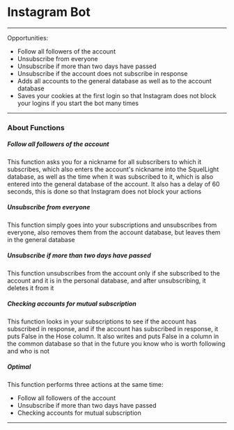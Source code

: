 # Instagram Bot

---

Opportunities:
* Follow all followers of the account
* Unsubscribe from everyone
* Unsubscribe if more than two days have passed
* Unsubscribe if the account does not subscribe in response
* Adds all accounts to the general database as well as to the account database
* Saves your cookies at the first login so that Instagram does not block your logins if you start the bot many times

---

### About Functions

##### Follow all followers of the account

This function asks you for a nickname for all subscribers to which it subscribes, which also enters the account's nickname into the SquelLight database, as well as the time when it was subscribed to it, which is also entered into the general database of the account. It also has a delay of 60 seconds, this is done so that Instagram does not block your actions

##### Unsubscribe from everyone

This function simply goes into your subscriptions and unsubscribes from everyone, also removes them from the account database, but leaves them in the general database

##### Unsubscribe if more than two days have passed

This function unsubscribes from the account only if she subscribed to the account and it is in the personal database, and after unsubscribing, it deletes it from it

##### Checking accounts for mutual subscription

This function looks in your subscriptions to see if the account has subscribed in response, and if the account has subscribed in response, it puts False in the Hose column. It also writes and puts False in a column in the common database so that in the future you know who is worth following and who is not

##### Optimal

This function performs three actions at the same time:
* Follow all followers of the account
* Unsubscribe if more than two days have passed
* Checking accounts for mutual subscription

---



